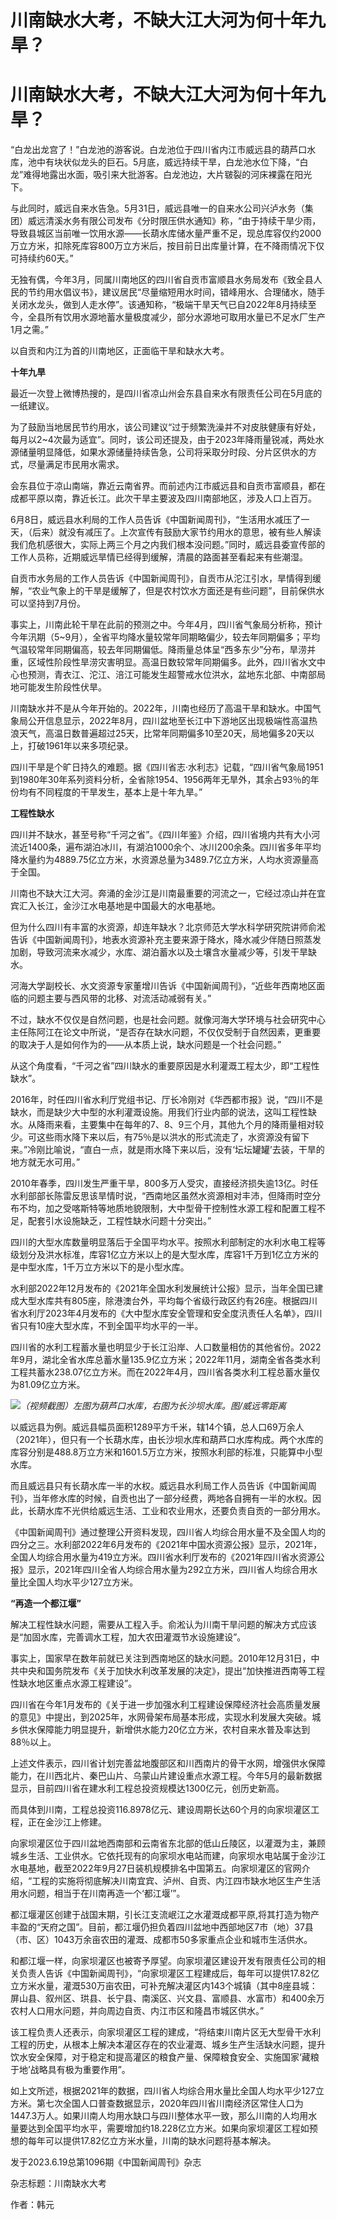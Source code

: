 # 川南缺水大考，不缺大江大河为何十年九旱？

# 川南缺水大考，不缺大江大河为何十年九旱？

“白龙出龙宫了！”白龙池的游客说。白龙池位于四川省内江市威远县的葫芦口水库，池中有块状似龙头的巨石。5月底，威远持续干旱，白龙池水位下降，“白龙”难得地露出水面，吸引来大批游客。白龙池边，大片皲裂的河床裸露在阳光下。

与此同时，威远自来水告急。5月31日，威远县唯一的自来水公司兴泸水务（集团）威远清溪水务有限公司发布《分时限压供水通知》称，“由于持续干旱少雨，导致县城区当前唯一饮用水源——长葫水库储水量严重不足，现总库容仅约2000万立方米，扣除死库容800万立方米后，按目前日出库量计算，在不降雨情况下仅可持续约60天。”

无独有偶，今年3月，同属川南地区的四川省自贡市富顺县水务局发布《致全县人民的节约用水倡议书》，建议居民“尽量缩短用水时间，错峰用水、合理储水，随手关闭水龙头，做到人走水停”。该通知称，“极端干旱天气已自2022年8月持续至今，全县所有饮用水源地蓄水量极度减少，部分水源地可取用水量已不足水厂生产1月之需。”

以自贡和内江为首的川南地区，正面临干旱和缺水大考。

**十年九旱**

最近一次登上微博热搜的，是四川省凉山州会东县自来水有限责任公司在5月底的一纸建议。

为了鼓励当地居民节约用水，该公司建议“过于频繁洗澡并不对皮肤健康有好处，每月以2~4次最为适宜”。同时，该公司还提及，由于2023年降雨量锐减，两处水源储量明显降低，如果水源储量持续告急，公司将采取分时段、分片区供水的方式，尽量满足市民用水需求。

会东县位于凉山南端，靠近云南省界。而前述内江市威远县和自贡市富顺县，都在成都平原以南，靠近长江。此次干旱主要波及四川南部地区，涉及人口上百万。

6月8日，威远县水利局的工作人员告诉《中国新闻周刊》，“生活用水减压了一天，（后来）就没有减压了。上次宣传有鼓励大家节约用水的意思，被有些人解读我们危机感很大，实际上两三个月之内我们根本没问题。”同时，威远县委宣传部的工作人员称，近期威远旱情已经得到缓解，清晨的路面甚至看起来有些潮湿。

自贡市水务局的工作人员告诉《中国新闻周刊》，自贡市从沱江引水，旱情得到缓解，“农业气象上的干旱是缓解了，但是农村饮水方面还是有些问题”，目前保供水可以坚持到7月份。

事实上，川南此轮干旱在此前的预测之中。今年4月，四川省气象局分析称，预计今年汛期（5~9月），全省平均降水量较常年同期略偏少，较去年同期偏多；平均气温较常年同期偏高，较去年同期偏低。降雨量总体呈“西多东少”分布，旱涝并重，区域性阶段性旱涝灾害明显。高温日数较常年同期偏多。此外，四川省水文中心也预测，青衣江、沱江、涪江可能发生超警戒水位洪水，盆地东北部、中南部局地可能发生阶段性伏旱。

川南缺水并不是从今年开始的。2022年，川南也经历了高温干旱和缺水。中国气象局公开信息显示，2022年8月，四川盆地至长江中下游地区出现极端性高温热浪天气，高温日数普遍超过25天，比常年同期偏多10至20天，局地偏多20天以上，打破1961年以来多项纪录。

四川干旱是个旷日持久的难题。据《四川省志·水利志》记载，“四川省气象局1951到1980年30年系列资料分析，全省除1954、1956两年无旱外，其余占93％的年份均有不同程度的干旱发生，基本上是十年九旱。”

**工程性缺水**

四川并不缺水，甚至号称“千河之省”。《四川年鉴》介绍，四川省境内共有大小河流近1400条，遍布湖泊冰川，有湖泊1000余个、冰川200余条。四川省多年平均降水量约为4889.75亿立方米，水资源总量为3489.7亿立方米，人均水资源量高于全国。

川南也不缺大江大河。奔涌的金沙江是川南最重要的河流之一，它经过凉山并在宜宾汇入长江，金沙江水电基地是中国最大的水电基地。

但为什么四川有丰富的水资源，却连年缺水？北京师范大学水科学研究院讲师俞淞告诉《中国新闻周刊》，地表水资源补充主要来源于降水，降水减少伴随日照蒸发加剧，导致河流来水减少，水库、湖泊蓄水以及土壤含水量减少等，引发干旱缺水。

河海大学副校长、水文资源专家董增川告诉《中国新闻周刊》，“近些年西南地区面临的问题主要与西风带的北移、对流活动减弱有关。”

不过，缺水不仅仅是自然问题，也是社会问题。就像河海大学环境与社会研究中心主任陈阿江在论文中所说，“是否存在缺水问题，不仅仅受制于自然因素，更重要的取决于人是如何作为的——从本质上说，缺水问题是一个社会问题。”

从这个角度看，“千河之省”四川缺水的重要原因是水利灌溉工程太少，即“工程性缺水”。

2016年，时任四川省水利厅党组书记、厅长冷刚对《华西都市报》说，“四川不是缺水，而是缺少大中型的水利灌溉设施。用我们行业内部的说法，这叫工程性缺水。从降雨来看，主要集中在每年的7、8、9三个月，其他九个月的降雨量相对较少。可这些雨水降下来以后，有75％是以洪水的形式流走了，水资源没有留下来。”冷刚比喻说，“直白一点，就是雨水降下来以后，没有‘坛坛罐罐’去装，干旱的地方就无水可用。”

2010年春季，四川发生严重干旱，800多万人受灾，直接经济损失逾13亿。时任水利部部长陈雷反思该旱情时说，“西南地区虽然水资源相对丰沛，但降雨时空分布不均，加之受喀斯特等地质地貌限制，大中型骨干控制性水源工程和配置工程不足，配套引水设施缺乏，工程性缺水问题十分突出。”

四川的大型水库数量明显落后于全国平均水平。按照水利部制定的水利水电工程等级划分及洪水标准，库容1亿立方米以上的是大型水库，库容1千万到1亿立方米的是中型水库，1千万立方米以下的是小型水库。

水利部2022年12月发布的《2021年全国水利发展统计公报》显示，当年全国已建成大型水库共有805座，除港澳台外，平均每个省级行政区约有26座。根据四川省水利厅2023年4月发布的《大中型水库安全管理和安全度汛责任人名单》，四川省只有10座大型水库，不到全国平均水平的一半。

四川省的水利工程蓄水量也明显少于长江沿岸、人口数量相仿的其他省份。2022年9月，湖北全省水库总蓄水量135.9亿立方米；2022年11月，湖南全省各类水利工程共蓄水238.07亿立方米。而在2022年4月，四川省各类水利工程总蓄水量仅为81.09亿立方米。

![](https://inews.gtimg.com/om_bt/OSEdl_h1SbSVlOgW3f2UXX6-Gs8z4ejHjnxefRPIM89gUAA/1000)_（视频截图）左图为葫芦口水库，右图为长沙坝水库。图/威远零距离_

以威远县为例。威远县幅员面积1289平方千米，辖14个镇，总人口69万余人（2021年），但只有一个长葫水库，由长沙坝水库和葫芦口水库构成。两个水库的库容分别是488.8万立方米和1601.5万立方米，按照水利部的标准，只能算中小型水库。

而且威远县只有长葫水库一半的水权。威远县水利局工作人员告诉《中国新闻周刊》，当年修水库的时候，自贡也出了一部分经费，两地各自拥有一半的水权。因此，长葫水库不光供给威远生活、工业和农业用水，还要负责自贡的一部分用水。

《中国新闻周刊》通过整理公开资料发现，四川省人均综合用水量不及全国人均的四分之三。水利部2022年6月发布的《2021年中国水资源公报》显示，2021年，全国人均综合用水量为419立方米。四川省水利厅发布的《2021年四川省水资源公报》显示，2021年四川全省人均综合用水量为292立方米，四川省人均综合用水量比全国人均水平少127立方米。

**“再造一个都江堰”**

解决工程性缺水问题，需要从工程入手。俞淞认为川南干旱问题的解决方式应该是“加固水库，完善调水工程，加大农田灌溉节水设施建设”。

事实上，国家早在数年前就已关注到西南地区的缺水问题。2010年12月31日，中共中央和国务院发布《关于加快水利改革发展的决定》，提出“加快推进西南等工程性缺水地区重点水源工程建设”。

四川省在今年1月发布的《关于进一步加强水利工程建设保障经济社会高质量发展的意见》中提出，到2025年，水网骨架布局基本形成，实现水利发展大突破。城乡供水保障能力明显提升，新增供水能力20亿立方米，农村自来水普及率达到88％以上。

上述文件表示，四川省计划完善盆地腹部区和川西南片的骨干水网，增强供水保障能力，在川西北片、秦巴山片、乌蒙山片建设重点水源工程。今年5月的最新数据显示，目前四川省在建水利工程总投资规模达1300亿元，创历史新高。

而具体到川南，工程总投资116.8978亿元、建设周期长达60个月的向家坝灌区工程，正在金沙江上修建。

向家坝灌区位于四川盆地西南部和云南省东北部的低山丘陵区，以灌溉为主，兼顾城乡生活、工业供水。它依托现有的向家坝水电站而建，向家坝水电站属于金沙江水电基地，截至2022年9月27日装机规模排名中国第五。向家坝灌区的官网介绍，“工程的实施将彻底解决川南宜宾、泸州、自贡、内江四市缺水地区生产生活用水问题，相当于在川南再造一个‘都江堰’”。

都江堰灌区创建于战国末期，引长江支流岷江之水灌溉成都平原,将其打造为物产丰盈的“天府之国”。目前，都江堰仍担负着四川盆地中西部地区7市（地）37县（市、区）1043万余亩农田的灌溉、成都市50多家重点企业和城市生活供水。

和都江堰一样，向家坝灌区也被寄予厚望。向家坝灌区建设开发有限责任公司的相关负责人告诉《中国新闻周刊》，“向家坝灌区工程建成后，每年可以提供17.82亿立方米水量，灌溉530万亩农田，可补充解决灌区内143个城镇（其中8座县城：屏山县、叙州区、珙县、长宁县、南溪区、兴文县、富顺县、水富市）和400余万农村人口用水问题，并向周边自贡、内江市区和隆昌市城区供水。”

该工程负责人还表示，向家坝灌区工程的建成，“将结束川南片区无大型骨干水利工程的历史，从根本上解决本灌区存在的农业灌溉、城乡生产生活缺水问题，提升饮水安全保障，对于稳定和提高灌区的粮食产量、保障粮食安全、实施国家‘藏粮于地’战略具有极为重要作用”。

如上文所述，根据2021年的数据，四川省人均综合用水量比全国人均水平少127立方米。第七次全国人口普查数据显示，2020年四川省川南经济区常住人口为1447.3万人。如果川南人均用水缺口与四川整体水平一致，那么川南的人均用水量要达到全国平均水平，需要增加约18.228亿立方米。如果向家坝灌区工程如预想的每年可以提供17.82亿立方米水量，川南的缺水问题将基本解决。

发于2023.6.19总第1096期《中国新闻周刊》杂志

杂志标题：川南缺水大考

作者：韩元


